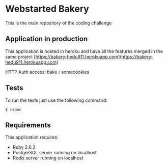 Webstarted Bakery
================

This is the main repository of the coding challenge

Application in production
---------------------
This application is hosted in heroku and have all the features merged in the same project  [https://bakery-hedu911.herokuapp.com](https://bakery-hedu911.herokuapp.com)

HTTP Auth access: bake / somecookies

Tests
----------
To run the tests just use the following command:

``
$ rspec
``

Requirements
-------------

This application requires:

- Ruby 2.6.2
- PostgreSQL server running on localhost
- Redis server running on localhost
